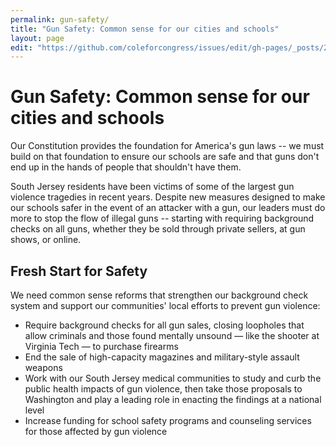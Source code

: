 ```yaml
---
permalink: gun-safety/
title: "Gun Safety: Common sense for our cities and schools"
layout: page
edit: "https://github.com/coleforcongress/issues/edit/gh-pages/_posts/2014-01-05-gun-safety.md"
---
```


# Gun Safety: Common sense for our cities and schools

Our Constitution provides the foundation for America's gun laws -- we must build on that foundation to ensure our schools are safe and that guns don't end up in the hands of people that shouldn't have them.

South Jersey residents have been victims of some of the largest gun violence tragedies in recent years. Despite new measures designed to make our schools safer in the event of an attacker with a gun, our leaders must do more to stop the flow of illegal guns -- starting with requiring background checks on all guns, whether they be sold through private sellers, at gun shows, or online.

## Fresh Start for Safety

We need common sense reforms that strengthen our background check system and support our communities' local efforts to prevent gun violence: 

- Require background checks for all gun sales, closing loopholes that allow criminals and those found mentally unsound — like the shooter at Virginia Tech — to purchase firearms
- End the sale of high-capacity magazines and military-style assault weapons
- Work with our South Jersey medical communities to study and curb the public health impacts of gun violence, then take those proposals to Washington and play a leading role in enacting the findings at a national level
- Increase funding for school safety programs and counseling services for those affected by gun violence
